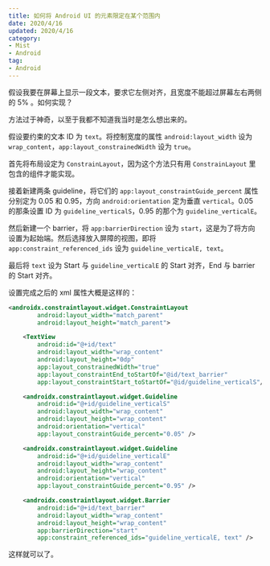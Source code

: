 ```yaml
---
title: 如何将 Android UI 的元素限定在某个范围内
date: 2020/4/16
updated: 2020/4/16
category: 
- Mist
- Android
tag: 
- Android
---
```


假设我要在屏幕上显示一段文本，要求它左侧对齐，且宽度不能超过屏幕左右两侧的 5% 。如何实现？

方法过于神奇，以至于我都不知道我当时是怎么想出来的。

<!-- more -->

假设要约束的文本 ID 为 `text`。将控制宽度的属性 `android:layout_width` 设为 `wrap_content`，`app:layout_constrainedWidth` 设为 `true`。

首先将布局设定为 `ConstrainLayout`，因为这个方法只有用 `ConstrainLayout` 里包含的组件才能实现。

接着新建两条 guideline，将它们的 `app:layout_constraintGuide_percent` 属性分别定为 0.05 和 0.95，方向 `android:orientation` 定为垂直 `vertical`。0.05 的那条设置 ID 为 `guideline_verticalS`，0.95 的那个为 `guideline_verticalE`。

然后新建一个 barrier，将 `app:barrierDirection` 设为 `start`，这是为了将方向设置为起始端。然后选择放入屏障的视图，即将 `app:constraint_referenced_ids` 设为 `guideline_verticalE, text`。

最后将 `text` 设为 Start 与 `guideline_verticalE` 的 Start 对齐，End 与 barrier 的 Start 对齐。

设置完成之后的 xml 属性大概是这样的：

``` xml
<androidx.constraintlayout.widget.ConstraintLayout
        android:layout_width="match_parent"
        android:layout_height="match_parent">

    <TextView
        android:id="@+id/text"
        android:layout_width="wrap_content"
        android:layout_height="0dp"
        app:layout_constrainedWidth="true"
        app:layout_constraintEnd_toStartOf="@id/text_barrier"
        app:layout_constraintStart_toStartOf="@id/guideline_verticalS"/>

    <androidx.constraintlayout.widget.Guideline
        android:id="@+id/guideline_verticalS"
        android:layout_width="wrap_content"
        android:layout_height="wrap_content"
        android:orientation="vertical"
        app:layout_constraintGuide_percent="0.05" />

    <androidx.constraintlayout.widget.Guideline
        android:id="@+id/guideline_verticalE"
        android:layout_width="wrap_content"
        android:layout_height="wrap_content"
        android:orientation="vertical"
        app:layout_constraintGuide_percent="0.95" />

    <androidx.constraintlayout.widget.Barrier
        android:id="@+id/text_barrier"
        android:layout_width="wrap_content"
        android:layout_height="wrap_content"
        app:barrierDirection="start"
        app:constraint_referenced_ids="guideline_verticalE, text" />
```

这样就可以了。
